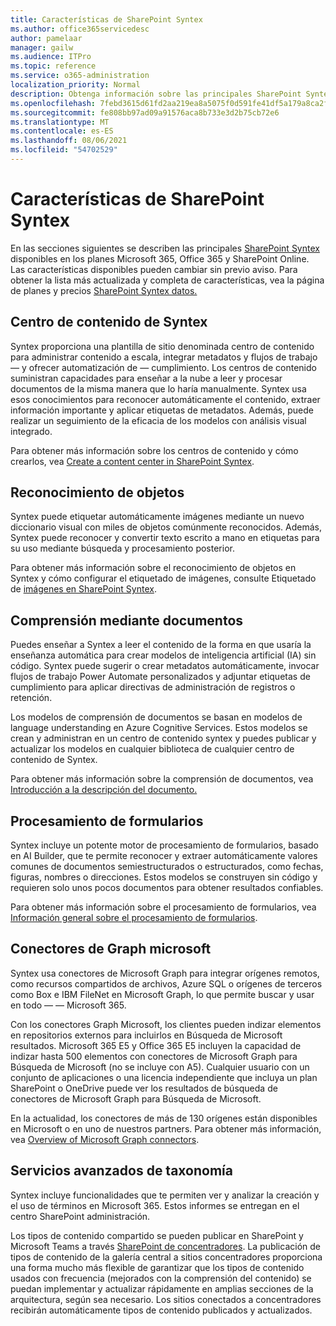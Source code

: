 ```yaml
---
title: Características de SharePoint Syntex
ms.author: office365servicedesc
author: pamelaar
manager: gailw
ms.audience: ITPro
ms.topic: reference
ms.service: o365-administration
localization_priority: Normal
description: Obtenga información sobre las principales SharePoint Syntex disponibles en los planes Microsoft 365, Office 365 y SharePoint Online.
ms.openlocfilehash: 7febd3615d61fd2aa219ea8a5075f0d591fe41df5a179a8ca2f2f0d74007f5e7
ms.sourcegitcommit: fe808bb97ad09a91576aca8b733e3d2b75cb72e6
ms.translationtype: MT
ms.contentlocale: es-ES
ms.lasthandoff: 08/06/2021
ms.locfileid: "54702529"
---
```

# <a name="sharepoint-syntex-features"></a>Características de SharePoint Syntex 

En las secciones siguientes se describen las principales [SharePoint Syntex](sharepoint-syntex-service-description.md) disponibles en los planes Microsoft 365, Office 365 y SharePoint Online. Las características disponibles pueden cambiar sin previo aviso. Para obtener la lista más actualizada y completa de características, vea la página de planes y precios [SharePoint Syntex datos.](https://www.microsoft.com/microsoft-365/enterprise/sharepoint-syntex)

## <a name="syntex-content-center"></a>Centro de contenido de Syntex

Syntex proporciona una plantilla de sitio denominada centro de contenido para administrar contenido a escala, integrar metadatos y flujos de trabajo &mdash; y ofrecer automatización de  &mdash; cumplimiento. Los centros de contenido suministran capacidades para enseñar a la nube a leer y procesar documentos de la misma manera que lo haría manualmente. Syntex usa esos conocimientos para reconocer automáticamente el contenido, extraer información importante y aplicar etiquetas de metadatos. Además, puede realizar un seguimiento de la eficacia de los modelos con análisis visual integrado.

Para obtener más información sobre los centros de contenido y cómo crearlos, vea [Create a content center in SharePoint Syntex](/microsoft-365/contentunderstanding/create-a-content-center).

## <a name="object-recognition"></a>Reconocimiento de objetos

Syntex puede etiquetar automáticamente imágenes mediante un nuevo diccionario visual con miles de objetos comúnmente reconocidos. Además, Syntex puede reconocer y convertir texto escrito a mano en etiquetas para su uso mediante búsqueda y procesamiento posterior.

Para obtener más información sobre el reconocimiento de objetos en Syntex y cómo configurar el etiquetado de imágenes, consulte Etiquetado de [imágenes en SharePoint Syntex](/microsoft-365/contentunderstanding/image-tagging).

## <a name="document-understanding"></a>Comprensión mediante documentos

Puedes enseñar a Syntex a leer el contenido de la forma en que usaría la enseñanza automática para crear modelos de inteligencia artificial (IA) sin código. Syntex puede sugerir o crear metadatos automáticamente, invocar flujos de trabajo Power Automate personalizados y adjuntar etiquetas de cumplimiento para aplicar directivas de administración de registros o retención.

Los modelos de comprensión de documentos se basan en modelos de language understanding en Azure Cognitive Services. Estos modelos se crean y administran en un centro de contenido syntex y puedes publicar y actualizar los modelos en cualquier biblioteca de cualquier centro de contenido de Syntex.

Para obtener más información sobre la comprensión de documentos, vea [Introducción a la descripción del documento.](/microsoft-365/contentunderstanding/document-understanding-overview)

## <a name="form-processing"></a>Procesamiento de formularios

Syntex incluye un potente motor de procesamiento de formularios, basado en AI Builder, que te permite reconocer y extraer automáticamente valores comunes de documentos semiestructurados o estructurados, como fechas, figuras, nombres o direcciones. Estos modelos se construyen sin código y requieren solo unos pocos documentos para obtener resultados confiables.

Para obtener más información sobre el procesamiento de formularios, vea [Información general sobre el procesamiento de formularios](/microsoft-365/contentunderstanding/form-processing-overview).

## <a name="microsoft-graph-content-connectors"></a>Conectores de Graph microsoft

Syntex usa conectores de Microsoft Graph para integrar orígenes remotos, como recursos compartidos de archivos, Azure SQL o orígenes de terceros como Box e IBM FileNet en Microsoft Graph, lo que permite buscar y usar en todo &mdash; &mdash; Microsoft 365.

Con los conectores Graph Microsoft, los clientes pueden indizar elementos en repositorios externos para incluirlos en Búsqueda de Microsoft resultados. Microsoft 365 E5 y Office 365 E5 incluyen la capacidad de indizar hasta 500 elementos con conectores de Microsoft Graph para Búsqueda de Microsoft (no se incluye con A5). Cualquier usuario con un conjunto de aplicaciones o una licencia independiente que incluya un plan SharePoint o OneDrive puede ver los resultados de búsqueda de conectores de Microsoft Graph para Búsqueda de Microsoft.

En la actualidad, los conectores de más de 130 orígenes están disponibles en Microsoft o en uno de nuestros partners. Para obtener más información, vea [Overview of Microsoft Graph connectors](/MicrosoftSearch/connectors-overview).

## <a name="advanced-taxonomy-services"></a>Servicios avanzados de taxonomía

Syntex incluye funcionalidades que te permiten ver y analizar la creación y el uso de términos en Microsoft 365. Estos informes se entregan en el centro SharePoint administración.

Los tipos de contenido compartido se pueden publicar en SharePoint y Microsoft Teams a través [SharePoint de concentradores](/sharepoint/dev/features/hub-site/hub-site-overview). La publicación de tipos de contenido de la galería central a sitios concentradores proporciona una forma mucho más flexible de garantizar que los tipos de contenido usados con frecuencia (mejorados con la comprensión del contenido) se puedan implementar y actualizar rápidamente en amplias secciones de la arquitectura, según sea necesario. Los sitios conectados a concentradores recibirán automáticamente tipos de contenido publicados y actualizados.